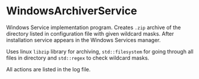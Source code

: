 # WindowsArchiverService
Windows Service implementation program. Creates `.zip` archive of the directory listed in configuration file with given wildcard masks. After installation service appears in the Windows Services manager.

Uses linux `libzip` library for archiving, `std::filesystem` for going through all files in directory and `std::regex` to check wildcard masks.

All actions are listed in the log file.


